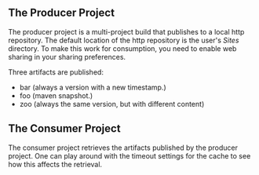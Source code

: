 ## The Producer Project

The producer project is a multi-project build that publishes to a local http repository. The default location of the http repository is the user's *Sites* directory. To make this work for consumption, you need to enable web sharing in your sharing preferences. 

Three artifacts are published:

* bar (always a version with a new timestamp.)
* foo (maven snapshot.)
* zoo (always the same version, but with different content)

## The Consumer Project

The consumer project retrieves the artifacts published by the producer project. One can play around with the timeout settings for the cache to see how this affects the retrieval.
 





